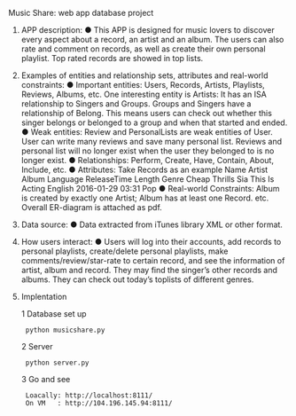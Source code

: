 Music Share: web app database project

1. APP description:
	● This APP is designed for music lovers to discover every aspect about a record, an artist and an album. The users can also rate and comment on records, as well as
create their own personal playlist. Top rated records are showed in top lists.

2. Examples of entities and relationship sets, attributes and real-world constraints:
	● Important entities: Users, Records, Artists, Playlists, Reviews, Albums, etc. One interesting entity is Artists: It has an ISA relationship to Singers and Groups.
Groups and Singers have a relationship of Belong. This means users can check out whether this singer belongs or belonged to a group and when that started and
ended.
	● Weak entities: Review and PersonalLists are weak entities of User. User can write many reviews and save many personal list. Reviews and personal list will no
longer exist when the user they belonged to is no longer exist.
	● Relationships: Perform, Create, Have, Contain, About, Include, etc.
	● Attributes: Take Records as an example
Name			Artist	Album			Language	ReleaseTime	Length	Genre
Cheap Thrills	Sia		This Is Acting	English		2016-01-29	03:31	Pop
	● Real-world Constraints: Album is created by exactly one Artist; Album has at least one Record. etc.
Overall ER-diagram is attached as pdf.

3. Data source:
	● Data extracted from iTunes library XML or other format.

4. How users interact:
	● Users will log into their accounts, add records to personal playlists, create/delete personal playlists, make comments/review/star-rate to certain record, and see
the information of artist, album and record. They may find the singer’s other records and albums. They can check out today’s toplists of different genres.

5. Implentation

	1 Database set up

        python musicshare.py


	2 Server


        python server.py
	3 Go and see 

        Loacally: http://localhost:8111/
		On VM   : http://104.196.145.94:8111/